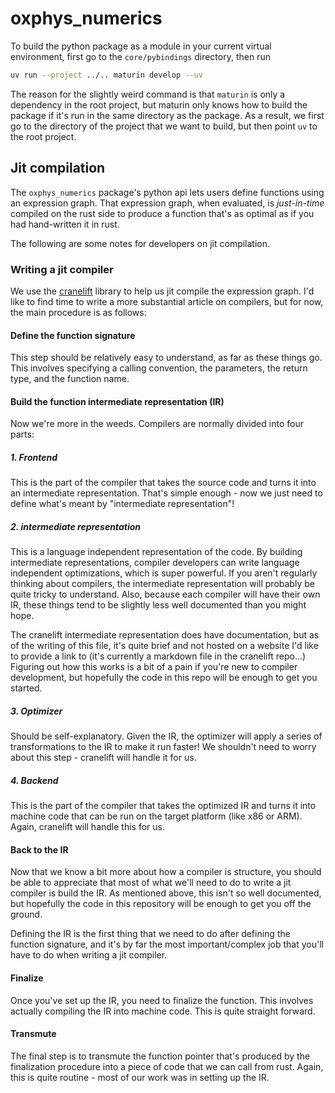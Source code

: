 # oxphys_numerics

To build the python package as a module in your current virtual environment, first go to the `core/pybindings` directory, then run

```bash
uv run --project ../.. maturin develop --uv
```

The reason for the slightly weird command is that `maturin` is only a dependency in the root project, but maturin only knows how to build the package if it's run in the same directory as the package.
As a result, we first go to the directory of the project that we want to build, but then point `uv` to the root project.

## Jit compilation

The `oxphys_numerics` package's python api lets users define functions using an expression graph.
That expression graph, when evaluated, is _just-in-time_ compiled on the rust side to produce a function that's as optimal as if you had hand-written it in rust.

The following are some notes for developers on jit compilation.

### Writing a jit compiler

We use the [cranelift](https://cranelift.dev/) library to help us jit compile the expression graph.
I'd like to find time to write a more substantial article on compilers, but for now, the main procedure is as follows:

#### Define the function signature

This step should be relatively easy to understand, as far as these things go.
This involves specifying a calling convention, the parameters, the return type, and the function name.

#### Build the function intermediate representation (IR)

Now we're more in the weeds.
Compilers are normally divided into four parts:

##### 1. Frontend

This is the part of the compiler that takes the source code and turns it into an intermediate representation.
That's simple enough - now we just need to define what's meant by "intermediate representation"!

##### 2. intermediate representation

This is a language independent representation of the code.
By building intermediate representations, compiler developers can write language independent optimizations, which is super powerful.
If you aren't regularly thinking about compilers, the intermediate representation will probably be quite tricky to understand.
Also, because each compiler will have their own IR, these things tend to be slightly less well documented than you might hope.

The cranelift intermediate representation does have documentation, but as of the writing of this file, it's quite brief and not hosted on a website I'd like to provide a link to (it's currently a markdown file in the cranelift repo...)
Figuring out how this works is a bit of a pain if you're new to compiler development, but hopefully the code in this repo will be enough to get you started.

##### 3. Optimizer

Should be self-explanatory.
Given the IR, the optimizer will apply a series of transformations to the IR to make it run faster!
We shouldn't need to worry about this step - cranelift will handle it for us.

##### 4. Backend

This is the part of the compiler that takes the optimized IR and turns it into machine code that can be run on the target platform (like x86 or ARM).
Again, cranelift will handle this for us.

#### Back to the IR

Now that we know a bit more about how a compiler is structure, you should be able to appreciate that most of what we'll need to do to write a jit compiler is build the IR.
As mentioned above, this isn't so well documented, but hopefully the code in this repository will be enough to get you off the ground.

Defining the IR is the first thing that we need to do after defining the function signature, and it's by far the most important/complex job that you'll have to do when writing a jit compiler.

#### Finalize

Once you've set up the IR, you need to finalize the function.
This involves actually compiling the IR into machine code.
This is quite straight forward.

#### Transmute

The final step is to transmute the function pointer that's produced by the finalization procedure into a piece of code that we can call from rust.
Again, this is quite routine - most of our work was in setting up the IR.
